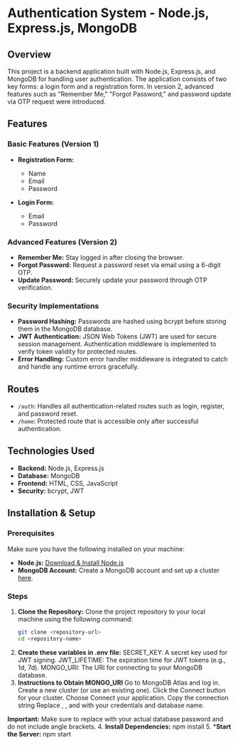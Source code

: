 # Authentication System - Node.js, Express.js, MongoDB

## Overview
This project is a backend application built with Node.js, Express.js, and MongoDB for handling user authentication. The application consists of two key forms: a login form and a registration form. In version 2, advanced features such as "Remember Me," "Forgot Password," and password update via OTP request were introduced.

## Features
### Basic Features (Version 1)
- **Registration Form:**
  - Name
  - Email
  - Password

- **Login Form:**
  - Email
  - Password

### Advanced Features (Version 2)
- **Remember Me:** Stay logged in after closing the browser.
- **Forgot Password:** Request a password reset via email using a 6-digit OTP.
- **Update Password:** Securely update your password through OTP verification.
  
### Security Implementations
- **Password Hashing:** Passwords are hashed using bcrypt before storing them in the MongoDB database.
- **JWT Authentication:** JSON Web Tokens (JWT) are used for secure session management. Authentication middleware is implemented to verify token validity for protected routes.
- **Error Handling:** Custom error handler middleware is integrated to catch and handle any runtime errors gracefully.

## Routes
- `/auth`: Handles all authentication-related routes such as login, register, and password reset.
- `/home`: Protected route that is accessible only after successful authentication.

## Technologies Used
- **Backend:** Node.js, Express.js
- **Database:** MongoDB
- **Frontend:** HTML, CSS, JavaScript
- **Security:** bcrypt, JWT

## Installation & Setup

### Prerequisites
Make sure you have the following installed on your machine:
- **Node.js:** [Download & Install Node.js](https://nodejs.org)
- **MongoDB Account:** Create a MongoDB account and set up a cluster [here](https://www.mongodb.com/cloud/atlas).

### Steps

1. **Clone the Repository:**
   Clone the project repository to your local machine using the following command:
   ```bash
   git clone <repository-url>
   cd <repository-name>
2. **Create these variables in .env file:**
   SECRET_KEY: A secret key used for JWT signing.
   JWT_LIFETIME: The expiration time for JWT tokens (e.g., 1d, 7d).
   MONGO_URI: The URI for connecting to your MongoDB database.
3. **Instructions to Obtain MONGO_URI**
    Go to MongoDB Atlas and log in.
    Create a new cluster (or use an existing one).
    Click the Connect button for your cluster.
    Choose Connect your application.
    Copy the connection string 
    Replace <username>, <password>, and <dbname> with your credentials and database name.

**Important:** Make sure to replace <password> with your actual database password and do not include angle brackets.
4. **Install Dependencies:** npm install
5. ***Start the Server:** npm start 
